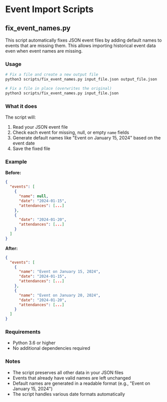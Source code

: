 # Event Import Scripts

## fix_event_names.py

This script automatically fixes JSON event files by adding default names to events that are missing them. This allows importing historical event data even when event names are missing.

### Usage

```bash
# Fix a file and create a new output file
python3 scripts/fix_event_names.py input_file.json output_file.json

# Fix a file in place (overwrites the original)
python3 scripts/fix_event_names.py input_file.json
```

### What it does

The script will:
1. Read your JSON event file
2. Check each event for missing, null, or empty `name` fields
3. Generate default names like "Event on January 15, 2024" based on the event date
4. Save the fixed file

### Example

**Before:**
```json
{
  "events": [
    {
      "name": null,
      "date": "2024-01-15",
      "attendances": [...]
    },
    {
      "date": "2024-01-20",
      "attendances": [...]
    }
  ]
}
```

**After:**
```json
{
  "events": [
    {
      "name": "Event on January 15, 2024",
      "date": "2024-01-15",
      "attendances": [...]
    },
    {
      "name": "Event on January 20, 2024",
      "date": "2024-01-20",
      "attendances": [...]
    }
  ]
}
```

### Requirements

- Python 3.6 or higher
- No additional dependencies required

### Notes

- The script preserves all other data in your JSON files
- Events that already have valid names are left unchanged
- Default names are generated in a readable format (e.g., "Event on January 15, 2024")
- The script handles various date formats automatically 